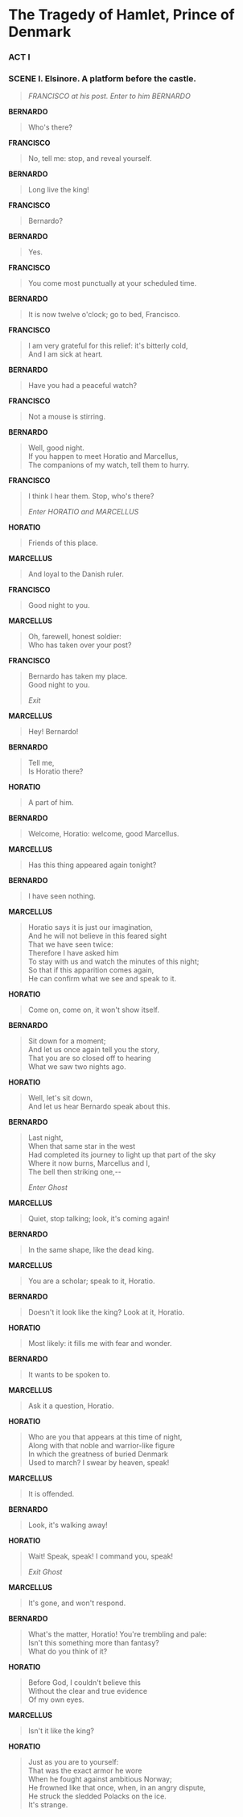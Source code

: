 # The Tragedy of Hamlet, Prince of Denmark

### ACT I

### SCENE I. Elsinore. A platform before the castle.

> _FRANCISCO at his post. Enter to him BERNARDO_

**BERNARDO**

> Who's there?  

**FRANCISCO**

> No, tell me: stop, and reveal yourself.  

**BERNARDO**

> Long live the king!  

**FRANCISCO**

> Bernardo?  

**BERNARDO**

> Yes.  

**FRANCISCO**

> You come most punctually at your scheduled time.  

**BERNARDO**

> It is now twelve o'clock; go to bed, Francisco.  

**FRANCISCO**

> I am very grateful for this relief: it's bitterly cold,  
> And I am sick at heart.  

**BERNARDO**

> Have you had a peaceful watch?  

**FRANCISCO**

> Not a mouse is stirring.  

**BERNARDO**

> Well, good night.  
> If you happen to meet Horatio and Marcellus,  
> The companions of my watch, tell them to hurry.  

**FRANCISCO**

> I think I hear them. Stop, who's there?  
> 
> _Enter HORATIO and MARCELLUS_

**HORATIO**

> Friends of this place.  

**MARCELLUS**

> And loyal to the Danish ruler.  

**FRANCISCO**

> Good night to you.  

**MARCELLUS**

> Oh, farewell, honest soldier:  
> Who has taken over your post?  

**FRANCISCO**

> Bernardo has taken my place.  
> Good night to you.  
> 
> _Exit_

**MARCELLUS**

> Hey! Bernardo!  

**BERNARDO**

> Tell me,  
> Is Horatio there?  

**HORATIO**

> A part of him.  

**BERNARDO**

> Welcome, Horatio: welcome, good Marcellus.  

**MARCELLUS**

> Has this thing appeared again tonight?  

**BERNARDO**

> I have seen nothing.  

**MARCELLUS**

> Horatio says it is just our imagination,  
> And he will not believe in this feared sight  
> That we have seen twice:  
> Therefore I have asked him  
> To stay with us and watch the minutes of this night;  
> So that if this apparition comes again,  
> He can confirm what we see and speak to it.

**HORATIO**

> Come on, come on, it won't show itself.  

**BERNARDO**

> Sit down for a moment;  
> And let us once again tell you the story,  
> That you are so closed off to hearing  
> What we saw two nights ago.  

**HORATIO**

> Well, let's sit down,  
> And let us hear Bernardo speak about this.  

**BERNARDO**

> Last night,  
> When that same star in the west  
> Had completed its journey to light up that part of the sky  
> Where it now burns, Marcellus and I,  
> The bell then striking one,--  
> 
> _Enter Ghost_

**MARCELLUS**

> Quiet, stop talking; look, it's coming again!  

**BERNARDO**

> In the same shape, like the dead king.  

**MARCELLUS**

> You are a scholar; speak to it, Horatio.  

**BERNARDO**

> Doesn't it look like the king? Look at it, Horatio.  

**HORATIO**

> Most likely: it fills me with fear and wonder.  

**BERNARDO**

> It wants to be spoken to.  

**MARCELLUS**

> Ask it a question, Horatio.  

**HORATIO**

> Who are you that appears at this time of night,  
> Along with that noble and warrior-like figure  
> In which the greatness of buried Denmark  
> Used to march? I swear by heaven, speak!  

**MARCELLUS**

> It is offended.  

**BERNARDO**

> Look, it's walking away!  

**HORATIO**

> Wait! Speak, speak! I command you, speak!  
> 
> _Exit Ghost_

**MARCELLUS**

> It's gone, and won't respond.  

**BERNARDO**

> What's the matter, Horatio! You're trembling and pale:  
> Isn't this something more than fantasy?  
> What do you think of it?  

**HORATIO**

> Before God, I couldn't believe this  
> Without the clear and true evidence  
> Of my own eyes.  

**MARCELLUS**

> Isn't it like the king?  

**HORATIO**

> Just as you are to yourself:  
> That was the exact armor he wore  
> When he fought against ambitious Norway;  
> He frowned like that once, when, in an angry dispute,  
> He struck the sledded Polacks on the ice.  
> It's strange.

